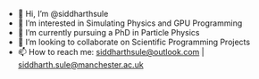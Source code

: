 - 👋 Hi, I’m @siddharthsule
- 👀 I’m interested in Simulating Physics and GPU Programming
- 🌱 I’m currently pursuing a PhD in Particle Physics
- 💞️ I’m looking to collaborate on Scientific Programming Projects
- 📫 How to reach me: siddharthsule@outlook.com | siddharth.sule@manchester.ac.uk

<!---
SiddharthSule/SiddharthSule is a ✨ special ✨ repository because its `README.md` (this file) appears on your GitHub profile.
You can click the Preview link to take a look at your changes.
--->
